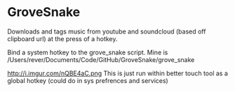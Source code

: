 GroveSnake
==========

Downloads and tags music from youtube and soundcloud (based off clipboard url) at the press of a hotkey.

Bind a system hotkey to the grove_snake script. Mine is
/Users/rever/Documents/Code/GitHub/GroveSnake/grove_snake

http://i.imgur.com/nQBE4aC.png
This is just run within better touch tool as a global hotkey (could do in sys prefrences and services)


